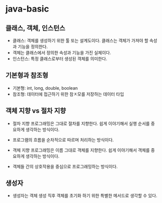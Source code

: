 # java-basic

## 클래스, 객체, 인스턴스 
* 클래스: 객체를 생성하기 위한 툴 또는 설계도이다. 클래스는 객체가 가져야 할 속성과 기능을 정의한다.
* 객체는 클래스에서 정의한 속성과 기능을 가진 실체이다.
* 인스턴스: 특정 클래스로부터 생성된 객체를 의미한다.

## 기본형과 참조형
* 기본형: int, long, double, boolean
* 참조형: 데이터에 접근하기 위한 참ㅈ모를 저장하는 데이터 타입

## 객체 지향 vs 절차 지향 
* 절차 지향 프로그래밍은 그대로 절차를 지향한다. 쉽게 이야기해서 실행 순서를 중요하게 생각하는 방식이다.
* 프로그램의 흐름을 순차적으로 따르며 처리하는 방식이다.

* 객체 지향 프로그래밍은 이름 그대로 객체를 지향한다. 쉽게 이야기해서 객체를 중요하게 생각하는 방식이다.
* 객체들 간의 상호작용을 중심으로 프로그래밍하는 방식이다.


## 생성자
* 생성자는 객체 생성 직후 객체를 초기화 하기 위한 특별한 메서드로 생각할 수 있다.